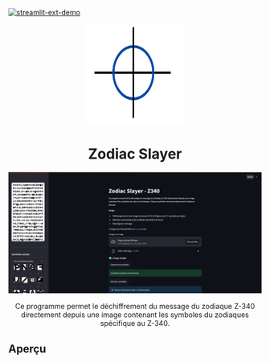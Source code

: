 [![streamlit-ext-demo](https://static.streamlit.io/badges/streamlit_badge_black_white.svg)](https://zodiacslayer-cdd7bne9mvfgdsn2uk5gnr.streamlit.app/)

<div align="center">

<img src="assets/logo.png" width="200" height="200" alt="Logo">
  <h1><b>Zodiac Slayer</b></h1>

  ![Logo](assets/screenshot_1.png)

  <p>
    Ce programme permet le déchiffrement du message du zodiaque Z-340 directement depuis une image 
    contenant les symboles du zodiaques spécifique au Z-340.
  </p>
</div>

## Aperçu
